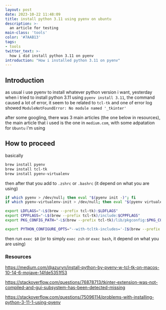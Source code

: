 ```yaml
---
layout: post
date: 2023-10-22 11:48:09
title: install python 3.11 using pyenv on ubuntu
description: >-
  an article for testing
main-class: 'tools'
color: '#7AAB13'
tags:
- tools
twitter_text: >-
  how i did install python 3.11 on pyenv
introduction: "How i installed python 3.11 on pyenv"
---
```

## Introduction

as usual i use pyenv to install whatever python version i want, yesterday when i tried to install python 3.11 using `pyenv install 3.11`,
the command caused a lot of error, it seem to be related to `tcl-tk` and one of error log showed `ModuleNotFoundError: No module named '_tkinter'`



after some googling, there was 3 main articles (the one below in resources),
the main article that i used is the one in `medium.com`, with some adpatation for `Ubuntu` i'm using

## How to proceed

basically

```BASH
brew install pyenv
brew install tcl-tk
brew install pyenv-virtualenv
```

then after that you add to `.zshrc` or `.bashrc` (it depend on what you are using)

```BASH
if which pyenv > /dev/null; then eval "$(pyenv init -)"; fi
if which pyenv-virtualenv-init > /dev/null; then eval "$(pyenv virtualenv-init -)"; fi

export LDFLAGS="-L$(brew --prefix tcl-tk):$LDFLAGS"
export CPPFLAGS="-L$(brew --prefix tcl-tk)/include:$CPPFLAGS"
export PKG_CONFIG_PATH="-L$(brew --prefix tcl-tk)/lib/pkgconfig:$PKG_CONFIG_PATH"

export PYTHON_CONFIGURE_OPTS="--with-tcltk-includes='-I$(brew --prefix tcl-tk)/include' --with-tcltk-libs='-L$(brew --prefix tcl-tk)/lib -ltcl8.6 -ltk8.6':$PYTHON_CONFIGURE_OPTS"
```

then run `exec $0` (or to simply `exec zsh` or `exec bash`, it depend on what you are using)


### Resources

https://medium.com/@azuryn/install-python-by-pyenv-w-tcl-tk-on-macos-10-14-6-mojave-14fde5351f53

https://stackoverflow.com/questions/76878713/tkinter-extension-was-not-compiled-and-gui-subsystem-has-been-detected-missing

https://stackoverflow.com/questions/75096114/problems-with-installing-python-3-11-1-using-pyenv